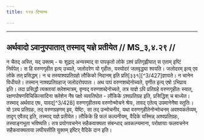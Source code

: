```yaml
---
title: ११७ टिप्पन्यः

---
```


[^3/424]: Tait.S. 2.3.12.1

[^3/425]: E2: 4,398; E4: 4,620; E6: 1,224

[^3/426]: E1 gibt vacanena in Klammern

____________________________________________


## अर्थवादो ऽवानुपपातात् तस्माद् यज्ञे प्रतीयेत // MS_३,४.२९ //

न चैतद् अस्ति, यद् उक्तम् - यः शूद्राद् अन्यस्माद् वा पापकृतो लोके ऽश्वं प्रतिगृह्णीयात् स एताम् इष्टिं निर्वपेत्। स हि वरुणगृहीत इत्य् उच्यते, जलोदरेण यो गृहीतः, यस्योदरं जलवृद्ध्या श्वयति। जलोदरम् इत्य् एव लोके तत् प्रसिद्धम्। न च तस्याश्वप्रतिग्रहो लौकिको निदानम् इति प्रति[३३१][^3/427]ज्ञायते। न चानेन विधीयते। तस्मान् नाश्वप्रतिग्रहाज् जलोदरोपपातः।
अथ पापं वरुणशब्देनोच्यते, वृणीत इत्य् एषो ऽभिप्राय इति। तदा प्रसिद्धौ त्यक्तायां क्लेशमात्रम्, वृण्वद् वरुणशब्देनोच्यते, तत्र याज्ञे ऽपि प्रतिग्रहे वरुणगृहीतः स्यात्, रक्षणपोषणविचिकित्सादिना क्लेशेन नैष पक्षो व्यवतिष्ठेत - लौकिके ऽश्वप्रतिग्रह इति, प्रसिद्धिश् च बाध्येत। तस्माद् अर्थवाद एषः, यावद्[^3/428] वरुणगृहीतस्य वरुणोन्मोचने श्रेयः, तावद् एतेत्य् उपमानेनैषा स्तुतिः। यो ऽस्य प्रतिग्रहः, तद् वरुणग्रहणम् इव, येष्टिः, सा तद् उन्मोचनीव, यथा वरुणगृहीतेनोन्मोचनम् अवश्यकर्तव्यम्, तादृग् एवैतद् इति, तस्माद् यज्ञे प्रतीयेत। लौकिके हि फलं कल्पनीयम्, वैदिके यस्मिन्न् अश्वप्रतिग्रहः, तस्याङ्गभूता भविष्यति। तत्र प्रयोगवचनेन सहैकवाक्यता संबन्धाद् अवकल्प्यमाना, परोक्षायाः फलवचनेन सहैकवाक्यताया लघीयसीति युक्तम् इष्टिर् वैदिके दान इति।

